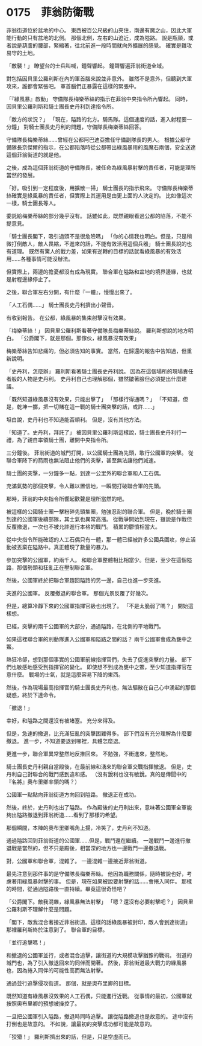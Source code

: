 # 0175　菲翁防衛戰

菲翁街道位於盆地的中心。
東西被百公尺級的山夾住，南邊有魔之山，因此大軍能行動的只有盆地的北側。
那個北側，左右的山迫近，成為隘路。
說是瓶頸，或者說是葫蘆的腰部，緊縮著，往北前進一段時間就向外擴展的感覺。
確實是難攻易守的土地。

「敵襲！」
瞭望台的士兵叫喊，鐘聲響起。
鐘聲響遍菲翁街道全域。

對包括因貝里公羅利斯在內的軍首腦來說並非意外。
雖然不是意外，但聽到大軍攻來，誰都會緊張吧。
軍首腦們正暴露在這樣的緊張中。

「『綠風暴』啟動」
守備隊長梅樂蒂絲的指示在菲翁中央指令所內響起。
同時，因貝里公羅利斯和騎士團長史丹利到達指令所。

「敵方的狀況？」
「現在，隘路的北方。騎馬隊。這個速度的話，進入射程要一分鐘」
對騎士團長史丹利的問題，守備隊長梅樂蒂絲回答。

守備隊長梅樂蒂絲……曾經在公都阿巴迪亞擔任守備副隊長的男人。
根據公都守備隊長奈傑爾的指示，在公都陷落時從公都帶出綠風暴用的風魔石兩個，安全送達這個菲翁街道的就是他。

之後，成為這個菲翁街道的守備隊長，被任命為綠風暴射擊的責任者，可能是理所當然的發展。

「好。吸引到一定程度後，用擴散一掃」
騎士團長的指示飛來。
守備隊長梅樂蒂絲確實是綠風暴的責任者，但實際上其運用是由更上面的人決定的。
比如像這次一樣，騎士團長等人。

委託給梅樂蒂絲的部分幾乎沒有。
話雖如此，既然親眼看過公都的陷落，不能不提意見。

「騎士團長閣下，吸引過頭不是很危險嗎」
「你的心情我也明白。但是，只是稍微打倒敵人，敵人畏縮，不進來的話，不能有效活用這個兵器」
騎士團長說的也有道理。
既然有驚人的戰力差，如果有逆轉的目標的話就看綠風暴的有效活用……各種事情可能沒辦法。

但實際上，兩邊的擔憂都沒有成為現實。
聯合軍在隘路和盆地的境界邊緣，也就是射程邊緣停止了。

之後，聯合軍左右分開，有什麼『一體』，慢慢出來了。

「人工石偶……」
騎士團長史丹利擠出小聲音。

有收到報告。
在公都，綠風暴的集束射擊沒有效果。

「梅樂蒂絲！」
因貝里公羅利斯看著守備隊長梅樂蒂絲說。
羅利斯想說的地方明白。
「公爵閣下，就是那個。那傢伙，綠風暴沒有效果」

梅樂蒂絲告知悲痛的，但必須告知的事實。
當然，在歸還的報告中告知過，但重新說明。

「史丹利，怎麼辦」
羅利斯看著騎士團長史丹利說。
因為在這個場所的現場責任者般的人物是史丹利。
史丹利自己也理解那個，雖然皺著臉但必須提出什麼建議。

「既然知道綠風暴沒有效果，只能出擊了」
「那樣行得通嗎？」
「不知道，但是，乾坤一擲，把一切賭在這一戰的騎士團突擊的話，或許……」

坦白說，史丹利也不知道能否順利。
但是，沒有其他方法。

「知道了。史丹利，拜託了」
被因貝里公羅利斯這樣說，騎士團長史丹利行一禮，為了親自率領騎士團，離開中央指令所。

三分鐘後。
菲翁街道的城門打開，以公國騎士團為先頭，敢行公國軍的突擊。
從聯合軍降下的箭雨也無法阻止他們的突擊，甚至無法讓他們減速。

騎士團的突擊，一分鐘多一點，到達一公里外的聯合軍和人工石偶。

充滿氣勢的那個突擊，令人難以置信地，一瞬間打破聯合軍的先頭。

那時，菲翁的中央指令所響起歡聲是理所當然的吧。

被這樣的公國騎士團一擊粉碎先頭集團，勉強忍耐的聯合軍。
但是，晚於騎士團到達的公國軍後續部隊，其士氣也異常高漲。
從戰爭開始到現在，雖說是作戰但反覆撤退，一次也不被允許進行本格的戰鬥。
積累的鬱憤相當大。

從中央指令所能確認的人工石偶只有一體，那一體已經被許多公國兵圍攻，停止活動被丟棄在隘路中。真正體現了數量的暴力。

參加突擊的公國軍，約兩千人。
和聯合軍整體相比相當少。但是，至少在這個隘路，那個勢頭和狂亂正在壓制聯合軍。

然後，公國軍終於把聯合軍趕回隘路的另一邊，自己也進一步突進。

突進的公國軍。
反覆撤退的聯合軍。
那個光景反覆了好幾次。

但是，總算冷靜下來的公國軍指揮官級也出現了。
「不是太脆弱了嗎？」
開始這樣想。

已經，突擊的兩千公國軍的大部分，通過隘路，在北側的平地戰鬥。

如果這裡聯合軍的別動隊進入公國軍和隘路之間的話？
兩千公國軍會成為甕中之鱉。

熱狂冷卻，想到那個事實的公國軍前線指揮官們，失去了促進突擊的力量。
部下們也敏感地感受到指揮官的變化。
即使想不到成為甕中之鱉，至少知道指揮官在意什麼。
戰場的士氣，就是這麼容易下降的東西。

然後，作為現場最高指揮官的騎士團長史丹利也，無法驅散在自己心中湧起的那個疑惑，終於下達命令。

「撤退！」

幸好，和隘路之間還沒有被堵塞。
充分來得及。

但是，急速的撤退，比充滿狂亂的突擊困難得多。
部下們沒有充分理解為什麼要撤退。
進一步，不知道要退到哪裡，具體怎麼退。

更進一步，聯合軍異常整然地反推回來。
不勉強，不衝進來，整然地。

騎士團長史丹利親自當殿後，在最前線和湧來的聯合軍交戰指揮撤退。
但是，史丹利自己對聯合的戰鬥感到違和感。
（沒有銳利也沒有敏銳。真的是傳聞中的『名將』奧布里卿率領的嗎？）

公國軍一點點向菲翁街道方向回到隘路。
撤退正在成功。

然後，終於，史丹利也出了隘路。
作為殿後的史丹利出來，意味著公國軍全軍能夠出隘路撤退到菲翁街道……看到了那樣的希望。

那個瞬間，本陣的奧布里卿嘴角上揚，冷笑了，史丹利不知道。

通過隘路回到菲翁街道的公國軍……但是，戰鬥還在繼續。
一邊戰鬥一邊進行撤退戰是當然的，但不只是殿後，相當深的地方也一邊戰鬥一邊撤退戰。

對，公國軍和聯合軍，混雜了。
一邊混雜一邊接近菲翁街道。

最先注意到那件事的是守備隊長梅樂蒂絲。
他因為職務關係，隨時被說也好，考慮著用綠風暴射擊的事。
但是，現在如果被說要射擊的話……會捲入同伴。
那樣的時間，從通過隘路後一直持續。畢竟這很奇怪吧？

「公爵閣下。敵我混雜，綠風暴無法射擊」
「嗯？還沒有必要射擊吧？」
因貝里公羅利斯不理解什麼是問題。

「閣下，敵我混合著接近菲翁街道。這樣的話綠風暴被封印，敵人會到達街道」
那裡羅利斯終於注意到了。
聯合軍的目標。

「並行追擊嗎！」

和撤退的公國軍並行，或者混合追擊，讓街道的大規模攻擊猶豫的戰術。
街道的城門也，為了引入撤退回來的同伴而開著。
然後，菲翁街道最大戰力的綠風暴也，因為捲入同伴的可能性高而無法射擊。

通過並行追擊侵攻街道。
那個，就是奧布里卿的目標。

既然知道有綠風暴沒效果的人工石偶，只能進行近戰。
從事情的最初，公國軍就按照奧布里卿的預想被操控了。

一旦把公國軍引入隘路，撤退時同時追擊。
讓從隘路撤退也是故意的。
途中沒有打倒也是故意的。
不如說，讓最初的突擊成功都可能是故意的。

「狡猾！」
羅利斯擠出來的話，但是，只是空虛而已。